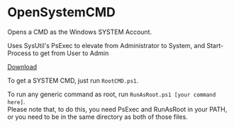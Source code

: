 # OpenSystemCMD
Opens a CMD as the Windows SYSTEM Account.

Uses SysUtil's PsExec to elevate from Administrator to System, and Start-Process to get from User to Admin

[Download](https://github.com/YieldingExploiter/OpenSysCMD/archive/refs/heads/main.zip)

To get a SYSTEM CMD, just run `RootCMD.ps1`.

To run any generic command as root, run `RunAsRoot.ps1 [your command here]`.<br/>
Please note that, to do this, you need PsExec and RunAsRoot in your PATH, or you need to be in the same directory as both of those files.
